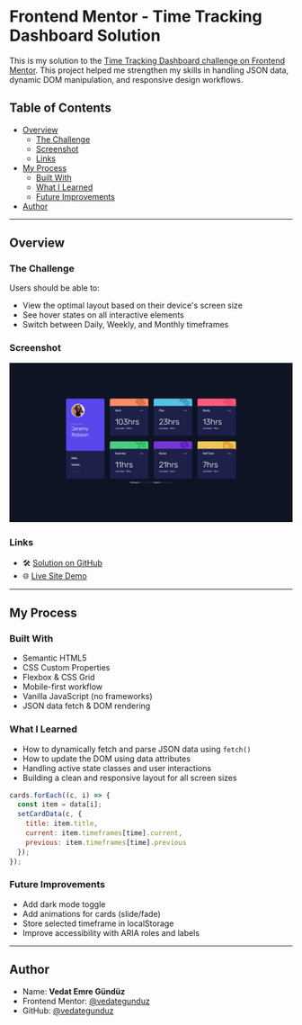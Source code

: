 # Frontend Mentor - Time Tracking Dashboard Solution

This is my solution to the [Time Tracking Dashboard challenge on Frontend Mentor](https://www.frontendmentor.io/challenges/time-tracking-dashboard-UIQ7167Jw). This project helped me strengthen my skills in handling JSON data, dynamic DOM manipulation, and responsive design workflows.

## Table of Contents

- [Overview](#overview)
  - [The Challenge](#the-challenge)
  - [Screenshot](#screenshot)
  - [Links](#links)
- [My Process](#my-process)
  - [Built With](#built-with)
  - [What I Learned](#what-i-learned)
  - [Future Improvements](#future-improvements)
- [Author](#author)

---

## Overview

### The Challenge

Users should be able to:

- View the optimal layout based on their device's screen size
- See hover states on all interactive elements
- Switch between Daily, Weekly, and Monthly timeframes

### Screenshot

![Screenshot](./screenshot.jpg)

### Links

- 🛠️ [Solution on GitHub](https://github.com/vedategunduz/frontend-mentor-challenges/tree/main/time-tracking-dashboard-main)
- 🌐 [Live Site Demo](https://vedategunduz.github.io/frontend-mentor-challenges/time-tracking-dashboard-main/)

---

## My Process

### Built With

- Semantic HTML5
- CSS Custom Properties
- Flexbox & CSS Grid
- Mobile-first workflow
- Vanilla JavaScript (no frameworks)
- JSON data fetch & DOM rendering

### What I Learned

- How to dynamically fetch and parse JSON data using `fetch()`
- How to update the DOM using data attributes
- Handling active state classes and user interactions
- Building a clean and responsive layout for all screen sizes

```js
cards.forEach((c, i) => {
  const item = data[i];
  setCardData(c, {
    title: item.title,
    current: item.timeframes[time].current,
    previous: item.timeframes[time].previous
  });
});
```

### Future Improvements

- Add dark mode toggle
- Add animations for cards (slide/fade)
- Store selected timeframe in localStorage
- Improve accessibility with ARIA roles and labels

---

## Author

- Name: **Vedat Emre Gündüz**
- Frontend Mentor: [@vedategunduz](https://www.frontendmentor.io/profile/vedategunduz)
- GitHub: [@vedategunduz](https://github.com/vedategunduz)